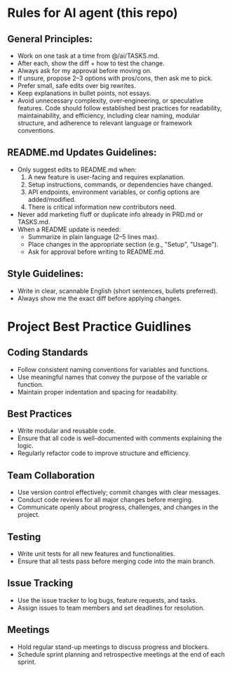 # Rules for AI agent (this repo)

## General Principles:
- Work on one task at a time from @/ai/TASKS.md.
- After each, show the diff + how to test the change.
- Always ask for my approval before moving on.
- If unsure, propose 2–3 options with pros/cons, then ask me to pick.
- Prefer small, safe edits over big rewrites.
- Keep explanations in bullet points, not essays.
- Avoid unnecessary complexity, over‑engineering, or speculative features. Code should follow established best practices for readability, maintainability, and efficiency, including clear naming, modular structure, and adherence to relevant language or framework conventions.

## README.md Updates Guidelines:
- Only suggest edits to README.md when:
  1. A new feature is user-facing and requires explanation.
  2. Setup instructions, commands, or dependencies have changed.
  3. API endpoints, environment variables, or config options are added/modified.
  4. There is critical information new contributors need.
- Never add marketing fluff or duplicate info already in PRD.md or TASKS.md.
- When a README update is needed:
  - Summarize in plain language (2–5 lines max).
  - Place changes in the appropriate section (e.g., "Setup", "Usage").
  - Ask for approval before writing to README.md.

## Style Guidelines:
- Write in clear, scannable English (short sentences, bullets preferred).
- Always show me the exact diff before applying changes.



# Project Best Practice Guidlines

## Coding Standards
- Follow consistent naming conventions for variables and functions.
- Use meaningful names that convey the purpose of the variable or function.
- Maintain proper indentation and spacing for readability.

## Best Practices
- Write modular and reusable code.
- Ensure that all code is well-documented with comments explaining the logic.
- Regularly refactor code to improve structure and efficiency.

## Team Collaboration
- Use version control effectively; commit changes with clear messages.
- Conduct code reviews for all major changes before merging.
- Communicate openly about progress, challenges, and changes in the project.

## Testing
- Write unit tests for all new features and functionalities.
- Ensure that all tests pass before merging code into the main branch.

## Issue Tracking
- Use the issue tracker to log bugs, feature requests, and tasks.
- Assign issues to team members and set deadlines for resolution.

## Meetings
- Hold regular stand-up meetings to discuss progress and blockers.
- Schedule sprint planning and retrospective meetings at the end of each sprint.